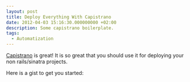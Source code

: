 ```yaml
---
layout: post
title: Deploy Everything With Capistrano
date: 2012-04-03 15:16:30.000000000 +02:00
description: Some capistrano boilerplate.
tags:
  - Automatization
---
```

[Capistrano](http://capify.org/) is great! It is so great that you should use it for deploying your non rails/sinatra projects.

Here is a gist to get you started:
<script src="https://gist.github.com/2292275.js?file=deploy.rb">//</script>
